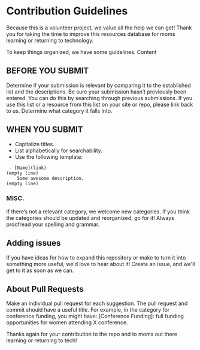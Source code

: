 # Contribution Guidelines
Because this is a volunteer project, we value all the help we can get! Thank you for taking the time to improve this resources database for moms learning or returning to technology.


To keep things organized, we have some guidelines.
 Content
## BEFORE YOU SUBMIT
Determine if your submission is relevant by comparing it to the established list and the descriptions.
Be sure your submission hasn’t previously been entered. You can do this by searching through previous submissions.
If you use this list or a resource from this list on your site or repo, please link back to us.
Determine what category it falls into.

## WHEN YOU SUBMIT
* Capitalize titles.
* List alphabetically for searchability.
* Use the following template:

```
 - [Name](link)
(empty line)
    Some awesome description.
(empty line)
```

### MISC.
If there’s not a relevant category, we welcome new categories.
If you think the categories should be updated and reorganized, go for it!
Always proofread your spelling and grammar.

## Adding issues
If you have ideas for how to expand this repository or make to turn it into something more useful, we'd love to hear about it! Create an issue, and we'll get to it as soon as we can.

## About Pull Requests
Make an individual pull request for each suggestion.
The pull request and commit should have a useful title. For example, in the category for conference funding,  you might have:  [Conference Funding]: full funding opportunities for women attending X conference.

Thanks again for your contribution to the repo and to moms out there learning or returning to tech!
